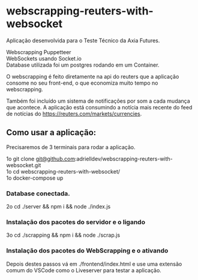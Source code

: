 # webscrapping-reuters-with-websocket
Aplicação desenvolvida para o Teste Técnico da Axia Futures. 

Webscrapping Puppetteer <br>
WebSockets usando Socket.io <br>
Database utilizada foi um postgres rodando em um Container.

O webscrapping é feito diretamente na api do reuters que a aplicação consome no seu front-end, o que economiza muito tempo no webscrapping.

Também foi incluído um sistema de notificações por som a cada mudança que acontece. A aplicação está consumindo a notícia mais recente do feed de notícias
do https://reuters.com/markets/currencies.

## Como usar a aplicação:
Precisaremos de 3 terminais para rodar a aplicação.

1o  git clone git@github.com:adrielldev/webscrapping-reuters-with-websocket.git <br>
1o  cd webscrapping-reuters-with-websocket/ <br>
1o  docker-compose up 

### Database conectada.

2o  cd ./server && npm i && node ./index.js

### Instalação dos pacotes do servidor e o ligando

3o cd ./scrapping && npm i && node ./scrap.js

### Instalação dos pacotes do WebScrapping e o ativando

Depois destes passos vá em ./frontend/index.html e use uma extensão comum do VSCode como o Liveserver para testar a aplicação.

